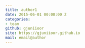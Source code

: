 ```yaml
---
title: author1
date: 2015-06-01 00:00:00 Z
categories:
- team
github: gjuniioor
site: https://gjuniioor.github.io
mail: email@author
---
```


